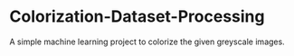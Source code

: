 # Colorization-Dataset-Processing

A simple machine learning project to colorize the given greyscale images.
